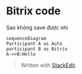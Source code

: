 
# Bitrix code
Sao không save được nhỉ 
```mermaid
sequenceDiagram
Participant A as Auto
participant B as Bitrix
A->>B:Hello
```


> Written with [StackEdit](https://stackedit.io/).
<!--stackedit_data:
eyJoaXN0b3J5IjpbMTg1NDI5Mzc3LC00NDg2MzA0NDUsLTE1NT
g3NjA2ODBdfQ==
-->